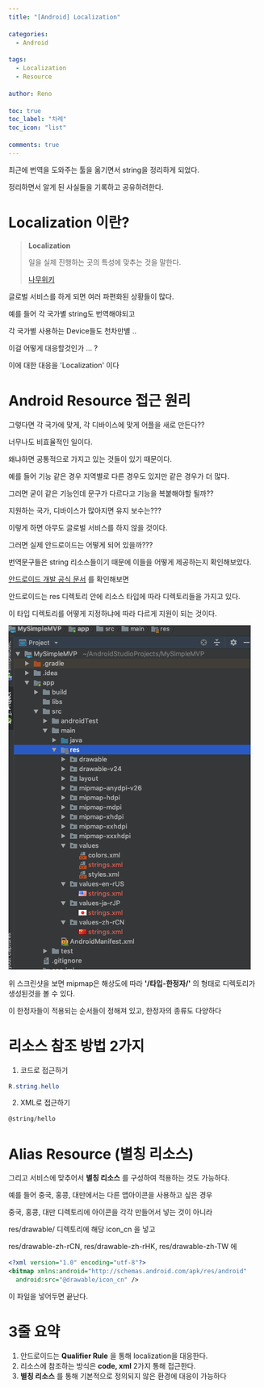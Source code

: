 ```yaml
---
title: "[Android] Localization"

categories:
  - Android

tags:
  - Localization
  - Resource

author: Reno

toc: true
toc_label: "차례"
toc_icon: "list"

comments: true
---
```

최근에 번역을 도와주는 툴을 옮기면서 string을 정리하게 되었다.

정리하면서 알게 된 사실들을 기록하고 공유하려한다.

# **Localization 이란?**


> **Localization**
>
> 일을 실제 진행하는 곳의 특성에 맞추는 것을 말한다.
>
> [나무위키](https://namu.wiki/w/%ED%98%84%EC%A7%80%ED%99%94)

글로벌 서비스를 하게 되면 여러 파편화된 상황들이 많다.

예를 들어 각 국가별 string도 번역해야되고

각 국가별 사용하는 Device들도 천차만별 ..

이걸 어떻게 대응할것인가 ... ?

이에 대한 대응을 'Localization' 이다

# **Android Resource 접근 원리**

그렇다면 각 국가에 맞게, 각 디바이스에 맞게 어플을 새로 만든다??

너무나도 비효율적인 일이다.

왜냐하면 공통적으로 가지고 있는 것들이 있기 때문이다.

예를 들어 기능 같은 경우 지역별로 다른 경우도 있지만 같은 경우가 더 많다.

그러면 굳이 같은 기능인데 문구가 다르다고 기능을 복붙해야할 될까??

지원하는 국가, 디바이스가 많아지면 유지 보수는???

이렇게 하면 아무도 글로벌 서비스를 하지 않을 것이다.

그러면 실제 안드로이드는 어떻게 되어 있을까???

번역문구들은 string 리소스들이기 때문에 이들을 어떻게 제공하는지 확인해보았다.

[안드로이드 개발 공식 문서](https://developer.android.com/guide/topics/resources/providing-resources.html) 를 확인해보면

안드로이드는 res 디렉토리 안에 리소스 타입에 따라 디렉토리들을 가지고 있다.

이 타입 디렉토리를 어떻게 지정하냐에 따라 다르게 지원이 되는 것이다.

![스크린샷](/assets/images/post_image/resource_directory.png)

위 스크린샷을 보면 mipmap은 해상도에 따라 **'/타입-한정자/'** 의 형태로 디렉토리가 생성된것을 볼 수 있다.

이 한정자들이 적용되는 순서들이 정해져 있고, 한정자의 종류도 다양하다

# **리소스 참조 방법 2가지**

1. 코드로 접근하기
```java
R.string.hello
```

2. XML로 접근하기
```xml
@string/hello
```

# **Alias Resource (별칭 리소스)**
그리고 서비스에 맞추어서 **별칭 리소스** 를 구성하여 적용하는 것도 가능하다.

예를 들어 중국, 홍콩, 대만에서는 다른 앱아이콘을 사용하고 싶은 경우

중국, 홍콩, 대만 디렉토리에 아이콘을 각각 만들어서 넣는 것이 아니라

res/drawable/ 디렉토리에 해당 icon_cn 을 넣고

res/drawable-zh-rCN, res/drawable-zh-rHK, res/drawable-zh-TW 에

```xml
<?xml version="1.0" encoding="utf-8"?>
<bitmap xmlns:android="http://schemas.android.com/apk/res/android"
  android:src="@drawable/icon_cn" />
```

이 파일을 넣어두면 끝난다.

# **3줄 요약**

1. 안드로이드는 **Qualifier Rule** 을 통해 localization을 대응한다.
2. 리소스에 참조하는 방식은 **code, xml** 2가지 통해 접근한다.
3. **별칭 리소스** 를 통해 기본적으로 정의되지 않은 환경에 대응이 가능하다
